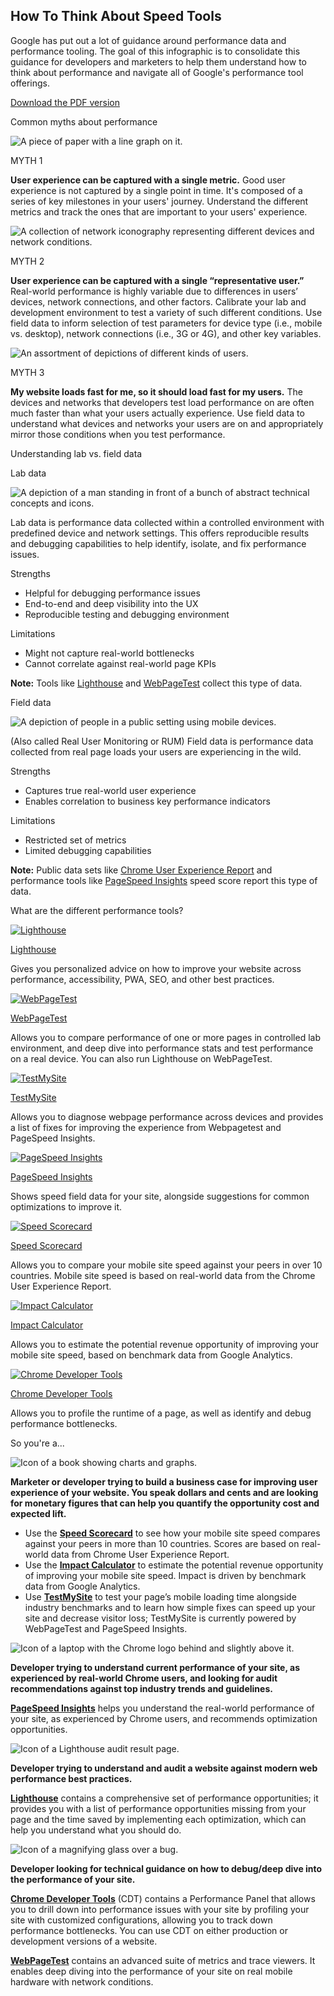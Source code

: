 ## How To Think About Speed Tools

Google has put out a lot of guidance around performance data and performance tooling. The goal of this infographic is to consolidate this guidance for developers and marketers to help them understand how to think about performance and navigate all of Google's performance tool offerings.

[Download the PDF version](https://developers.google.com/web/fundamentals/performance/speed-tools/pdf/Infographic-How_To_Think_About_Speed_Tools.pdf)

Common myths about performance

![A piece of paper with a line graph on it.](./images/line-graph.png)

MYTH 1

**User experience can be captured with a single metric.**
Good user experience is not captured by a single point in time. It's composed of a series of key milestones in your users' journey. Understand the different metrics and track the ones that are important to your users' experience.

![A collection of network iconography representing different devices and network conditions.](./images/network-icons.png)

MYTH 2

**User experience can be captured with a single “representative user.”**
Real-world performance is highly variable due to differences in users’ devices, network connections, and other factors. Calibrate your lab and development environment to test a variety of such different conditions. Use field data to inform selection of test parameters for device type (i.e., mobile vs. desktop), network connections (i.e., 3G or 4G), and other key variables.

![An assortment of depictions of different kinds of users.](./images/users.svg)

MYTH 3

**My website loads fast for me, so it should load fast for my users.**
The devices and networks that developers test load performance on are often much faster than what your users actually experience. Use field data to understand what devices and networks your users are on and appropriately mirror those conditions when you test performance.

Understanding lab vs. field data

Lab data

![A depiction of a man standing in front of a bunch of abstract technical concepts and icons.](./images/tech.svg)

Lab data is performance data collected within a controlled environment with predefined device and network settings. This offers reproducible results and debugging capabilities to help identify, isolate, and fix performance issues.

Strengths

- Helpful for debugging performance issues
- End-to-end and deep visibility into the UX
- Reproducible testing and debugging environment

Limitations

- Might not capture real-world bottlenecks
- Cannot correlate against real-world page KPIs

**Note:** Tools like [Lighthouse](https://developers.google.com/web/tools/lighthouse/) and [WebPageTest](https://www.webpagetest.org/) collect this type of data.

Field data

![A depiction of people in a public setting using mobile devices.](./images/on-the-street.svg)

(Also called Real User Monitoring or RUM)
Field data is performance data collected from real page loads your users are experiencing in the wild.

Strengths

- Captures true real-world user experience
- Enables correlation to business key performance indicators

Limitations

- Restricted set of metrics
- Limited debugging capabilities

**Note:** Public data sets like [Chrome User Experience Report](https://developers.google.com/web/tools/chrome-user-experience-report/) and performance tools like [PageSpeed Insights](https://developers.google.com/speed/pagespeed/insights/) speed score report this type of data.

What are the different performance tools?

[![Lighthouse](https://developers.google.com/web/fundamentals/performance/speed-tools/images/tool-lighthouse.svg)](https://developers.google.com/web/tools/lighthouse/)

[Lighthouse](https://developers.google.com/web/tools/lighthouse/)

Gives you personalized advice on how to improve your website across performance, accessibility, PWA, SEO, and other best practices.

[![WebPageTest](https://developers.google.com/web/fundamentals/performance/speed-tools/images/tool-webpagetest.svg)](https://www.webpagetest.org/)

[WebPageTest](https://www.webpagetest.org/)

Allows you to compare performance of one or more pages in controlled lab environment, and deep dive into performance stats and test performance on a real device. You can also run Lighthouse on WebPageTest.

[![TestMySite](https://developers.google.com/web/fundamentals/performance/speed-tools/images/tool-testmysite.svg)](https://testmysite.thinkwithgoogle.com/)

[TestMySite](https://testmysite.thinkwithgoogle.com/)

Allows you to diagnose webpage performance across devices and provides a list of fixes for improving the experience from Webpagetest and PageSpeed Insights.

[![PageSpeed Insights](https://developers.google.com/web/fundamentals/performance/speed-tools/images/tool-psi.svg)](https://developers.google.com/speed/pagespeed/insights/)

[PageSpeed Insights](https://developers.google.com/speed/pagespeed/insights/)

Shows speed field data for your site, alongside suggestions for common optimizations to improve it.

[![Speed Scorecard](https://developers.google.com/web/fundamentals/performance/speed-tools/images/tool-speed-scorecard.svg)](https://www.thinkwithgoogle.com/feature/mobile/)

[Speed Scorecard](https://www.thinkwithgoogle.com/feature/mobile/)

Allows you to compare your mobile site speed against your peers in over 10 countries. Mobile site speed is based on real-world data from the Chrome User Experience Report.

[![Impact Calculator](https://developers.google.com/web/fundamentals/performance/speed-tools/images/tool-impact-calculator.svg)](https://www.thinkwithgoogle.com/feature/mobile/)

[Impact Calculator](https://www.thinkwithgoogle.com/feature/mobile/)

Allows you to estimate the potential revenue opportunity of improving your mobile site speed, based on benchmark data from Google Analytics.

[![Chrome Developer Tools](https://developers.google.com/web/fundamentals/performance/speed-tools/images/tool-devtools.svg)](https://developers.google.com/web/tools/chrome-devtools/)

[Chrome Developer Tools](https://developers.google.com/web/tools/chrome-devtools/)

Allows you to profile the runtime of a page, as well as identify and debug performance bottlenecks.

So you're a...

![Icon of a book showing charts and graphs.](./images/icon-business.svg)

**Marketer or developer trying to build a business case for improving user experience of your website. You speak dollars and cents and are looking for monetary figures that can help you quantify the opportunity cost and expected lift.**

- Use the **[Speed Scorecard](https://www.thinkwithgoogle.com/feature/mobile/)** to see how your mobile site speed compares against your peers in more than 10 countries. Scores are based on real-world data from Chrome User Experience Report.
- Use the **[Impact Calculator](https://www.thinkwithgoogle.com/feature/mobile/)** to estimate the potential revenue opportunity of improving your mobile site speed. Impact is driven by benchmark data from Google Analytics.
- Use **[TestMySite](https://testmysite.thinkwithgoogle.com/)** to test your page’s mobile loading time alongside industry benchmarks and to learn how simple fixes can speed up your site and decrease visitor loss; TestMySite is currently powered by WebPageTest and PageSpeed Insights.

![Icon of a laptop with the Chrome logo behind and slightly above it.](./images/icon-dev.svg)

**Developer trying to understand current performance of your site, as experienced by real-world Chrome users, and looking for audit recommendations against top industry trends and guidelines.**

**[PageSpeed Insights](https://developers.google.com/speed/pagespeed/insights/)** helps you understand the real-world performance of your site, as experienced by Chrome users, and recommends optimization opportunities.

![Icon of a Lighthouse audit result page.](./images/icon-audit.svg)

**Developer trying to understand and audit a website against modern web performance best practices.**

**[Lighthouse](https://developers.google.com/web/tools/lighthouse/)** contains a comprehensive set of performance opportunities; it provides you with a list of performance opportunities missing from your page and the time saved by implementing each optimization, which can help you understand what you should do.

![Icon of a magnifying glass over a bug.](./images/icon-debug.svg)

**Developer looking for technical guidance on how to debug/deep dive into the performance of your site.**

**[Chrome Developer Tools](https://developers.google.com/web/tools/chrome-devtools/)** (CDT) contains a Performance Panel that allows you to drill down into performance issues with your site by profiling your site with customized configurations, allowing you to track down performance bottlenecks. You can use CDT on either production or development versions of a website.

**[WebPageTest](https://www.webpagetest.org/)** contains an advanced suite of metrics and trace viewers. It enables deep diving into the performance of your site on real mobile hardware with network conditions.